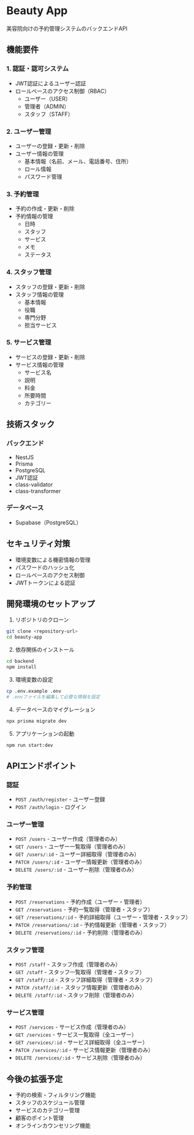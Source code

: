 # Beauty App

美容院向けの予約管理システムのバックエンドAPI

## 機能要件

### 1. 認証・認可システム
- JWT認証によるユーザー認証
- ロールベースのアクセス制御（RBAC）
  - ユーザー（USER）
  - 管理者（ADMIN）
  - スタッフ（STAFF）

### 2. ユーザー管理
- ユーザーの登録・更新・削除
- ユーザー情報の管理
  - 基本情報（名前、メール、電話番号、住所）
  - ロール情報
  - パスワード管理

### 3. 予約管理
- 予約の作成・更新・削除
- 予約情報の管理
  - 日時
  - スタッフ
  - サービス
  - メモ
  - ステータス

### 4. スタッフ管理
- スタッフの登録・更新・削除
- スタッフ情報の管理
  - 基本情報
  - 役職
  - 専門分野
  - 担当サービス

### 5. サービス管理
- サービスの登録・更新・削除
- サービス情報の管理
  - サービス名
  - 説明
  - 料金
  - 所要時間
  - カテゴリー

## 技術スタック

### バックエンド
- NestJS
- Prisma
- PostgreSQL
- JWT認証
- class-validator
- class-transformer

### データベース
- Supabase（PostgreSQL）

## セキュリティ対策
- 環境変数による機密情報の管理
- パスワードのハッシュ化
- ロールベースのアクセス制御
- JWTトークンによる認証

## 開発環境のセットアップ

1. リポジトリのクローン
```bash
git clone <repository-url>
cd beauty-app
```

2. 依存関係のインストール
```bash
cd backend
npm install
```

3. 環境変数の設定
```bash
cp .env.example .env
# .envファイルを編集して必要な情報を設定
```

4. データベースのマイグレーション
```bash
npx prisma migrate dev
```

5. アプリケーションの起動
```bash
npm run start:dev
```

## APIエンドポイント

### 認証
- `POST /auth/register` - ユーザー登録
- `POST /auth/login` - ログイン

### ユーザー管理
- `POST /users` - ユーザー作成（管理者のみ）
- `GET /users` - ユーザー一覧取得（管理者のみ）
- `GET /users/:id` - ユーザー詳細取得（管理者のみ）
- `PATCH /users/:id` - ユーザー情報更新（管理者のみ）
- `DELETE /users/:id` - ユーザー削除（管理者のみ）

### 予約管理
- `POST /reservations` - 予約作成（ユーザー・管理者）
- `GET /reservations` - 予約一覧取得（管理者・スタッフ）
- `GET /reservations/:id` - 予約詳細取得（ユーザー・管理者・スタッフ）
- `PATCH /reservations/:id` - 予約情報更新（管理者・スタッフ）
- `DELETE /reservations/:id` - 予約削除（管理者のみ）

### スタッフ管理
- `POST /staff` - スタッフ作成（管理者のみ）
- `GET /staff` - スタッフ一覧取得（管理者・スタッフ）
- `GET /staff/:id` - スタッフ詳細取得（管理者・スタッフ）
- `PATCH /staff/:id` - スタッフ情報更新（管理者のみ）
- `DELETE /staff/:id` - スタッフ削除（管理者のみ）

### サービス管理
- `POST /services` - サービス作成（管理者のみ）
- `GET /services` - サービス一覧取得（全ユーザー）
- `GET /services/:id` - サービス詳細取得（全ユーザー）
- `PATCH /services/:id` - サービス情報更新（管理者のみ）
- `DELETE /services/:id` - サービス削除（管理者のみ）

## 今後の拡張予定
- 予約の検索・フィルタリング機能
- スタッフのスケジュール管理
- サービスのカテゴリー管理
- 顧客のポイント管理
- オンラインカウンセリング機能 